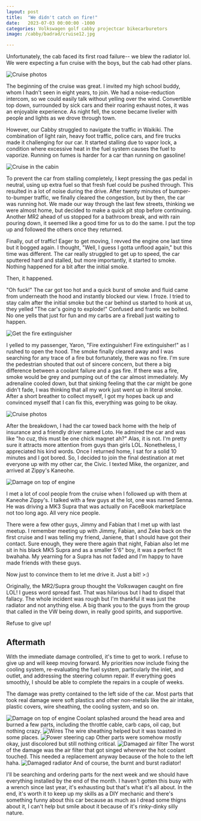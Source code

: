 ```yaml
---
layout: post
title:  "We didn't catch on fire!"
date:   2023-07-03 00:00:00 -1000
categories: Volkswagen golf cabby projectcar bikecarburetors
image: /cabby/badrad/cruise12.jpg

---
```

Unfortunately, the cab faced its first road failure-- we blew the radiator lol. We were expecting a fun cruise with the boys, but the cab had other plans.

![Cruise photos](https://www.sudoyashi.com/assets/img/cabby/badrad/cruise3.jpg)

The beginning of the cruise was great. I invited my high school buddy, whom I hadn't seen in eight years, to join. We had a noise-reduction intercom, so we could easily talk without yelling over the wind. Convertible top down, surrounded by sick cars and their roaring exhaust notes, it was an enjoyable experience. As night fell, the scene became livelier with people and lights as we drove through town.

However, our Cabby struggled to navigate the traffic in Waikiki. The combination of light rain, heavy foot traffic, police cars, and fire trucks made it challenging for our car. It started stalling due to vapor lock, a condition where excessive heat in the fuel system causes the fuel to vaporize. Running on fumes is harder for a car than running on gasoline!

![Cruise in the cabin](https://www.sudoyashi.com/assets/img//cabby/badrad/nightcruise.jpg)

To prevent the car from stalling completely, I kept pressing the gas pedal in neutral, using up extra fuel so that fresh fuel could be pushed through. This resulted in a lot of noise during the drive. After twenty minutes of bumper-to-bumper traffic, we finally cleared the congestion, but by then, the car was running hot. We made our way through the last few streets, thinking we were almost home, but decided to make a quick pit stop before continuing. Another MR2 ahead of us stopped for a bathroom break, and with rain pouring down, it seemed like a good time for us to do the same. I put the top up and followed the others once they returned. 

Finally, out of traffic! Eager to get moving, I revved the engine one last time but it bogged again. I thought, "Well, I guess I gotta unflood again," but this time was different. The car really struggled to get up to speed, the car sputtered hard and stalled, but more importantly, it started to smoke. Nothing happened for a bit after the initial smoke. 

Then, it happened.

"Oh fuck!" The car got too hot and a quick burst of smoke and fluid came from underneath the hood and instantly blocked our view. I froze. I tried to stay calm after the initial smoke but the car behind us started to honk at us, they yelled "The car's going to explode!" Confused and frantic we bolted. No one yells that just for fun and my carbs are a fireball just waiting to happen.

![Get the fire extinguisher](https://www.sudoyashi.com/assets/img/cabby/badrad/cruise10.jpg)

I yelled to my passenger, Yaron, "Fire extinguisher! Fire extinguisher!" as I rushed to open the hood. The smoke finally cleared away and I was searching for any trace of a fire but fortunately, there was no fire. I'm sure the pedestrian shouted that out of sincere concern, but there a big difference between a coolant failure and a gas fire. If there was a fire, smoke would be grey and pumping out of the car almost immediately. My adrenaline cooled down, but that sinking feeling that the car might be gone didn't fade, I was thinking that all my work just went up in literal smoke. After a short breather to collect myself, I got my hopes back up and convinced myself that I can fix this, everything was going to be okay.

![Cruise photos](https://www.sudoyashi.com/assets/img/cabby/badrad/towtruck.jpg)

After the breakdown, I had the car towed back home with the help of insurance and a friendly driver named Loto. He admired the car and was like "ho cuz, this must be one chick magnet ah?" Alas, it is not. I'm pretty sure it attracts more attention from guys than girls LOL. Nonetheless, I appreciated his kind words. Once I returned home, I sat for a solid 10 minutes and I got bored. So, I decided to join the final destination at met everyone up with my other car, the Civic. I texted Mike, the organizer, and arrived at Zippy's Kaneohe.

![Damage on top of engine](https://www.sudoyashi.com/assets/img/cabby/badrad/nightcruise2.jpg)

I met a lot of cool people from the cruise when I followed up with them at Kaneohe Zippy's. I talked with a few guys at the lot, one was named Senna. He was driving a MK3 Supra that was actually on FaceBook marketplace not too long ago. All very nice people.

There were a few other guys, Jimmy and Fabian that I met up with last meetup. I remember meeting up with Jimmy, Fabian, and Zeke back on the first cruise and I was telling my friend, Janiene, that I should have got their contact. Sure enough, they were there again that night, Fabian also let me sit in his black MK5 Supra and as a smaller 5'6" boy, it was a perfect fit bwahaha. My yearning for a Supra has not faded and I'm happy to have made friends with these guys.

Now just to convince them to let me drive it. Just a bit! >:)

Originally, the  MR2/Supra group thought the Volkswagen caught on fire LOL! I guess word spread fast. That was hilarious but I had to dispel that fallacy. The whole incident was rough but I'm thankful it was just the radiator and not anything else. A big thank you to the guys from the group that called in the VW being down, in really good spirits, and supportive.

Refuse to give up!

## Aftermath

With the immediate damage controlled, it's time to get to work. I refuse to give up and will keep moving forward. My priorities now include fixing the cooling system, re-evaluating the fuel system, particularly the inlet, and outlet, and addressing the steering column repair. If everything goes smoothly, I should be able to complete the repairs in a couple of weeks.

The damage was pretty contained to the left side of the car. Most parts that took real damage were soft plastics and other non-metals like the air intake, plastic covers, wire sheathing, the cooling system, and so on.

![Damage on top of engine](https://www.sudoyashi.com/assets/img/cabby/badrad/damage5.jpg)
Coolant splashed around the head area and burned a few parts, including the throttle cable, carb caps, oil cap, but nothing crazy.
![Wires](https://www.sudoyashi.com/assets/img/cabby/badrad/damage1.jpg)
The wire sheathing helped but it was toasted in some places.
![Power steering cap](https://www.sudoyashi.com/assets/img/cabby/badrad/damage2.jpg)
Other parts were somehow mostly okay, just discolored but still nothing critical.
![Damaged air filter](https://www.sudoyashi.com/assets/img/cabby/badrad/damage3.jpg)
The worst of the damage was the air filter that got singed wherever the hot coolant touched. This needed a replacement anyway because of the hole to the left haha. 
![Damaged radiator](https://www.sudoyashi.com/assets/img/cabby/badrad/damage4.jpg)
And of course, the burnt and burst radiator!

I'll be searching and ordering parts for the next week and we should have everything installed by the end of the month. I haven't gotten this busy with a wrench since last year, it's exhausting but that's what it's all about. In the end, it's worth it to keep up my skills as a DIY mechanic and there's something funny about this car because as much as I dread some thigns about it, I can't help but smile about it because of it's rinky-dinky silly nature.